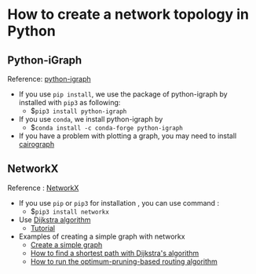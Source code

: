# How to create a network topology in Python
## Python-iGraph
Reference: [python-igraph](https://igraph.org/python/)
- If you use `pip install`, we use the package of python-igraph by installed with `pip3` as following: </br>
  - $`pip3 install python-igraph`
- If you use `conda`, we install python-igraph by </br>
  - $`conda install -c conda-forge python-igraph`
- If you have a problem with plotting a graph, you may need to install [cairograph](https://www.cairographics.org/download/)
  
## NetworkX
Reference : [NetworkX](https://networkx.org/documentation/latest/tutorial.html)
- If you use `pip` or `pip3` for installation , you can use command :
  - $`pip3 install networkx`
- Use [Dijkstra algorithm](https://networkx.org/documentation/stable/reference/algorithms/generated/networkx.algorithms.shortest_paths.weighted.dijkstra_path.html) 
  - [Tutorial](https://github.com/TNatapon/Privacy_SDN_Edge_IoT/blob/main/Python_Graph/Simple_edge_topology.ipynb)
- Examples of creating a simple graph with networkx
  - [Create a simple graph](https://github.com/TNatapon/Privacy_SDN_Edge_IoT/blob/main/Python_Graph/Simple_edge_topology.ipynb)
  - [How to find a shortest path with Dijkstra's algorithm](https://github.com/TNatapon/Privacy_SDN_Edge_IoT/blob/main/Python_Graph/Simple_Graph_with_multiple_edge_attributes.ipynb)
  - [How to run the optimum-pruning-based routing algorithm](https://github.com/TNatapon/Privacy_SDN_Edge_IoT/blob/main/Python_Graph/A%20simple%20graph%20with%20optimal%20pruning%20based%20routing.ipynb)
